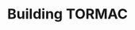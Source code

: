 ---
title: Building TORMAC
layout: page
image: https://placehold.co/1200x800
description: description for card two
tags: 
- research
- TORMAC
highlight: true
---